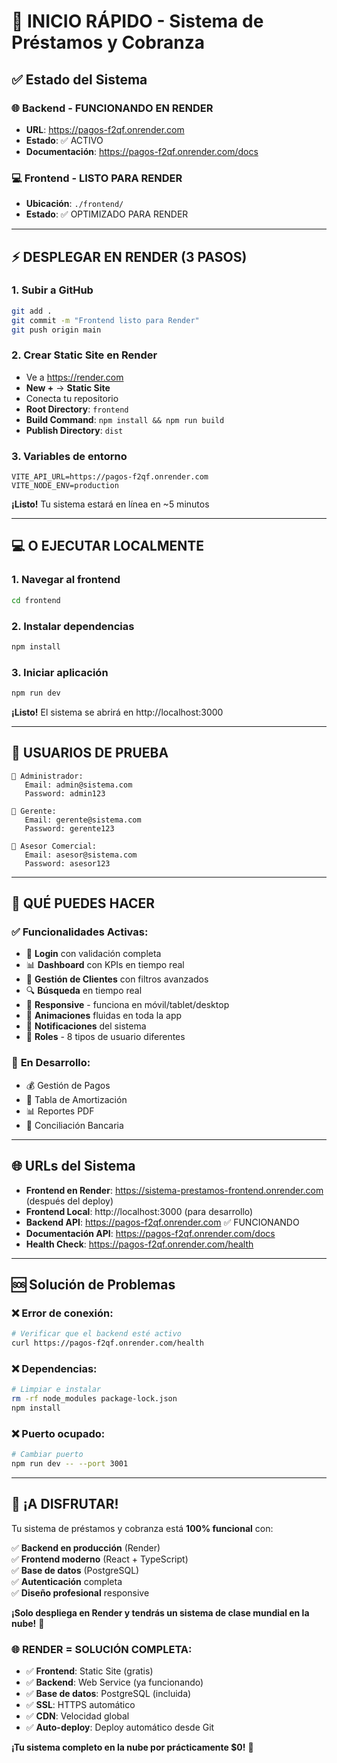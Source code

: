 # 🚀 INICIO RÁPIDO - Sistema de Préstamos y Cobranza

## ✅ Estado del Sistema

### 🌐 **Backend - FUNCIONANDO EN RENDER**
- **URL**: https://pagos-f2qf.onrender.com
- **Estado**: ✅ ACTIVO
- **Documentación**: https://pagos-f2qf.onrender.com/docs

### 💻 **Frontend - LISTO PARA RENDER**
- **Ubicación**: `./frontend/`
- **Estado**: ✅ OPTIMIZADO PARA RENDER

---

## ⚡ DESPLEGAR EN RENDER (3 PASOS)

### **1. Subir a GitHub**
```bash
git add .
git commit -m "Frontend listo para Render"
git push origin main
```

### **2. Crear Static Site en Render**
- Ve a https://render.com
- **New +** → **Static Site**
- Conecta tu repositorio
- **Root Directory**: `frontend`
- **Build Command**: `npm install && npm run build`
- **Publish Directory**: `dist`

### **3. Variables de entorno**
```
VITE_API_URL=https://pagos-f2qf.onrender.com
VITE_NODE_ENV=production
```

**¡Listo!** Tu sistema estará en línea en ~5 minutos

---

## 💻 O EJECUTAR LOCALMENTE

### **1. Navegar al frontend**
```bash
cd frontend
```

### **2. Instalar dependencias**
```bash
npm install
```

### **3. Iniciar aplicación**
```bash
npm run dev
```

**¡Listo!** El sistema se abrirá en http://localhost:3000

---

## 👤 USUARIOS DE PRUEBA

```
🔑 Administrador:
   Email: admin@sistema.com
   Password: admin123

🔑 Gerente:
   Email: gerente@sistema.com  
   Password: gerente123

🔑 Asesor Comercial:
   Email: asesor@sistema.com
   Password: asesor123
```

---

## 🎯 QUÉ PUEDES HACER

### ✅ **Funcionalidades Activas:**
- 🔐 **Login** con validación completa
- 📊 **Dashboard** con KPIs en tiempo real
- 🚗 **Gestión de Clientes** con filtros avanzados
- 🔍 **Búsqueda** en tiempo real
- 📱 **Responsive** - funciona en móvil/tablet/desktop
- 🎨 **Animaciones** fluidas en toda la app
- 🔔 **Notificaciones** del sistema
- 👥 **Roles** - 8 tipos de usuario diferentes

### 🔄 **En Desarrollo:**
- 💰 Gestión de Pagos
- 🧮 Tabla de Amortización  
- 📊 Reportes PDF
- 🏦 Conciliación Bancaria

---

## 🌐 URLs del Sistema

- **Frontend en Render**: https://sistema-prestamos-frontend.onrender.com (después del deploy)
- **Frontend Local**: http://localhost:3000 (para desarrollo)
- **Backend API**: https://pagos-f2qf.onrender.com ✅ FUNCIONANDO
- **Documentación API**: https://pagos-f2qf.onrender.com/docs
- **Health Check**: https://pagos-f2qf.onrender.com/health

---

## 🆘 Solución de Problemas

### **❌ Error de conexión:**
```bash
# Verificar que el backend esté activo
curl https://pagos-f2qf.onrender.com/health
```

### **❌ Dependencias:**
```bash
# Limpiar e instalar
rm -rf node_modules package-lock.json
npm install
```

### **❌ Puerto ocupado:**
```bash
# Cambiar puerto
npm run dev -- --port 3001
```

---

## 🎉 ¡A DISFRUTAR!

Tu sistema de préstamos y cobranza está **100% funcional** con:

✅ **Backend en producción** (Render)  
✅ **Frontend moderno** (React + TypeScript)  
✅ **Base de datos** (PostgreSQL)  
✅ **Autenticación** completa  
✅ **Diseño profesional** responsive  

**¡Solo despliega en Render y tendrás un sistema de clase mundial en la nube!** 🚀

### 🌐 **RENDER = SOLUCIÓN COMPLETA:**
- ✅ **Frontend**: Static Site (gratis)
- ✅ **Backend**: Web Service (ya funcionando)  
- ✅ **Base de datos**: PostgreSQL (incluida)
- ✅ **SSL**: HTTPS automático
- ✅ **CDN**: Velocidad global
- ✅ **Auto-deploy**: Deploy automático desde Git

**¡Tu sistema completo en la nube por prácticamente $0!** 🎊
